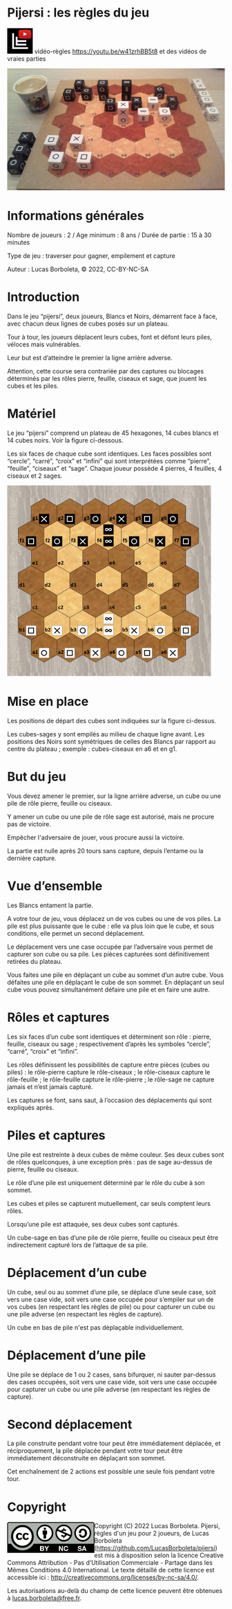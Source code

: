 # Pijersi : les règles du jeu

<a href="https://www.youtube.com/@lucasborboleta"><img src="./pictures/Lucas-Borboleta-filigrane.png" style="zoom:40%;" /></a> vidéo-règles https://youtu.be/w41zrhBB5t8 et des vidéos de vraies parties

![](./pictures/Pijersi-situation.jpg)

# Informations générales

Nombre de joueurs : 2 / Age minimum : 8 ans / Durée de partie : 15 à 30 minutes 

Type de jeu : traverser pour gagner, empilement et capture

Auteur : Lucas Borboleta, © 2022, CC-BY-NC-SA

# Introduction

Dans le jeu “pijersi”, deux joueurs, Blancs et Noirs, démarrent face à face, avec chacun deux lignes de cubes posés sur un plateau. 

Tour à tour, les joueurs déplacent leurs cubes, font et défont leurs piles, véloces mais vulnérables. 

Leur but est d’atteindre le premier la ligne arrière adverse. 

Attention, cette course sera contrariée par des captures ou blocages déterminés par les rôles pierre, feuille, ciseaux et sage, que jouent les cubes et les piles.

# Matériel

Le jeu “pijersi” comprend un plateau de 45 hexagones, 14 cubes blancs et 14 cubes noirs. Voir la figure ci-dessous.

Les six faces de chaque cube sont identiques. Les faces possibles sont “cercle”, “carré”, “croix” et “infini” qui sont interprétées comme “pierre”, “feuille”, “ciseaux” et “sage”. Chaque joueur possède 4 pierres, 4 feuilles, 4 ciseaux et 2 sages. 

<img src="./pictures/pijersi-positions-initiales.png" style="zoom:70%;" />

# Mise en place

Les positions de départ des cubes sont indiquées sur la figure ci-dessus. 

Les cubes-sages y sont empilés au milieu de chaque ligne avant. Les positions des Noirs sont symétriques de celles des Blancs par rapport au centre du plateau ; exemple : cubes-ciseaux en a6 et en g1.

# But du jeu

Vous devez amener le premier, sur la ligne arrière adverse, un cube ou une pile de rôle pierre, feuille ou ciseaux. 

Y amener un cube ou une pile de rôle sage est autorisé, mais ne procure pas de victoire. 

Empêcher l'adversaire de jouer, vous procure aussi la victoire. 

La partie est nulle après 20 tours sans capture, depuis l’entame ou la dernière capture.

# Vue d’ensemble

Les Blancs entament la partie.

A votre tour de jeu, vous déplacez un de vos cubes ou une de vos piles. La pile est plus puissante que le cube : elle va plus loin que le cube, et sous conditions, elle permet un second déplacement.

Le déplacement vers une case occupée par l’adversaire vous permet de capturer son cube ou sa pile. Les pièces capturées sont définitivement retirées du plateau.

Vous faites une pile en déplaçant un cube au sommet d’un autre cube. Vous défaites une pile en déplaçant le cube de son sommet. En déplaçant un seul cube vous pouvez simultanément défaire une pile et en faire une autre. 

# Rôles et captures

Les six faces d’un cube sont identiques et déterminent son rôle : pierre, feuille, ciseaux ou sage ; respectivement d’après les symboles “cercle”, “carré”, “croix” et “infini”.

Les rôles définissent les possibilités de capture entre pièces (cubes ou piles) : le rôle-pierre capture le rôle-ciseaux ; le rôle-ciseaux capture le rôle-feuille ; le rôle-feuille capture le rôle-pierre ; le rôle-sage ne capture jamais et n’est jamais capturé.

Les captures se font, sans saut, à l’occasion des déplacements qui sont expliqués après.

# Piles et captures

Une pile est restreinte à deux cubes de même couleur. Ses deux cubes sont de rôles quelconques, à une exception près : pas de sage au-dessus de pierre, feuille ou ciseaux.

Le rôle d’une pile est uniquement déterminé par le rôle du cube à son sommet.

Les cubes et piles se capturent mutuellement, car seuls comptent leurs rôles.

Lorsqu’une pile est attaquée, ses deux cubes sont capturés.

Un cube-sage en bas d’une pile de rôle pierre, feuille ou ciseaux peut être indirectement capturé lors de l’attaque de sa pile.

# Déplacement d’un cube

Un cube, seul ou au sommet d’une pile, se déplace d’une seule case, soit vers une case vide, soit vers une case occupée pour s’empiler sur un de vos cubes (en respectant les règles de pile) ou pour capturer un cube ou une pile adverse (en respectant les règles de capture). 

Un cube en bas de pile n'est pas déplaçable individuellement.

# Déplacement d’une pile

Une pile se déplace de 1 ou 2 cases, sans bifurquer, ni sauter par-dessus des cases occupées, soit vers une case vide, soit vers une case occupée pour capturer un cube ou une pile adverse (en respectant les règles de capture).

# Second déplacement

La pile construite pendant votre tour peut être immédiatement déplacée, et réciproquement, la pile déplacée pendant votre tour peut être immédiatement déconstruite en déplaçant son sommet. 

Cet enchaînement de 2 actions est possible une seule fois pendant votre tour.

# Copyright

<img src="./pictures/CC-BY-NC-SA-bis.png" style="zoom:50%;" align="left"/>

Copyright (C) 2022 Lucas Borboleta. Pijersi, règles d'un jeu pour 2 joueurs, de Lucas Borboleta (https://github.com/LucasBorboleta/pijersi) est mis à disposition selon la licence Creative Commons Attribution - Pas d’Utilisation Commerciale - Partage dans les Mêmes Conditions 4.0 International. Le texte détaillé de cette licence est accessible ici : http://creativecommons.org/licenses/by-nc-sa/4.0/.

Les autorisations au-delà du champ de cette licence peuvent être obtenues à [lucas.borboleta@free.fr](mailto:lucas.borboleta@free.fr).

